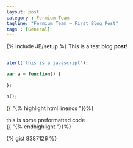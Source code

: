 ```yaml
---
layout: post
category : Fermium-Team
tagline: "Fermium Team – First Blog Post"
tags : [General]
---
```

{% include JB/setup %}
This is a test blog **post**!

``` javascript

alert('this is a javascript');

var a = function() {
	
};

a();

```

{{ "{% highlight html linenos "}}%}
<div>this is some preformatted code</div>
{{ "{% endhighlight "}}%}

{% gist 8387126 %}